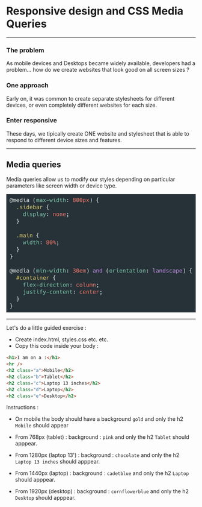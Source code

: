 # Responsive design and CSS Media Queries

---

### The problem

As mobile devices and Desktops became widely available, developers had a problem... how do we create websites that look good on all screen sizes ?

### One approach

Early on, it was common to create separate stylesheets for different devices, or even completely different websites for each size.

### Enter responsive

These days, we tipically create ONE website and stylesheet that is able to respond to different device sizes and features.

---

## Media queries

Media queries allow us to modify our styles depending on particular parameters like screen width or device type.

![Alt text](image.png)

---

Let's do a little guided exercise :

- Create index.html, styles.css etc. etc.
- Copy this code inside your body :

```html
<h1>I am on a :</h1>
<hr />
<h2 class="a">Mobile</h2>
<h2 class="b">Tablet</h2>
<h2 class="c">Laptop 13 inches</h2>
<h2 class="d">Laptop</h2>
<h2 class="e">Desktop</h2>
```

Instructions :

- On mobile the body should have a background `gold` and only the h2 `Mobile` should appear

- From 768px (tablet) : background : `pink` and only the h2 `Tablet` should apppear.

- From 1280px (laptop 13') : background : `chocolate` and only the h2 `Laptop 13 inches` should apppear.

- From 1440px (laptop) : background : `cadetblue` and only the h2 `Laptop` should apppear.

- From 1920px (desktop) : background : `cornflowerblue` and only the h2 `Desktop` should apppear.
